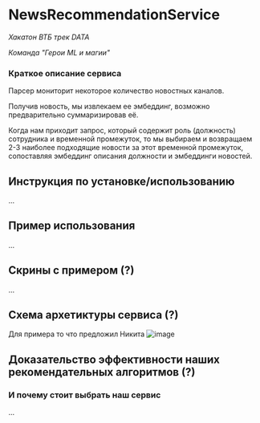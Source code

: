 # NewsRecommendationService
*Хакатон ВТБ трек DATA*

*Команда "Герои ML и магии"*

### Краткое описание сервиса
Парсер мониторит некоторое количество новостных каналов. 

Получив новость, мы извлекаем ее эмбеддинг, возможно предварительно суммаризировав её.

Когда нам приходит запрос, который содержит роль (должность) сотрудника и временной промежуток, то мы выбираем и возвращаем 2-3 наиболее подходящие новости за этот временной промежуток, сопоставляя эмбеддинг описания должности и эмбеддинги новостей.

## Инструкция по установке/использованию
...

## Пример использования
...

## Скрины с примером (?)
...

## Схема архетиктуры сервиса (?)

Для примера то что предложил Никита
![image](https://user-images.githubusercontent.com/86519457/193768288-8152bb6a-1f38-4e9e-8eac-d9c24ff8174f.png)

## Доказательство эффективности наших рекомендательных алгоритмов (?)
### И почему стоит выбрать наш сервис
...

